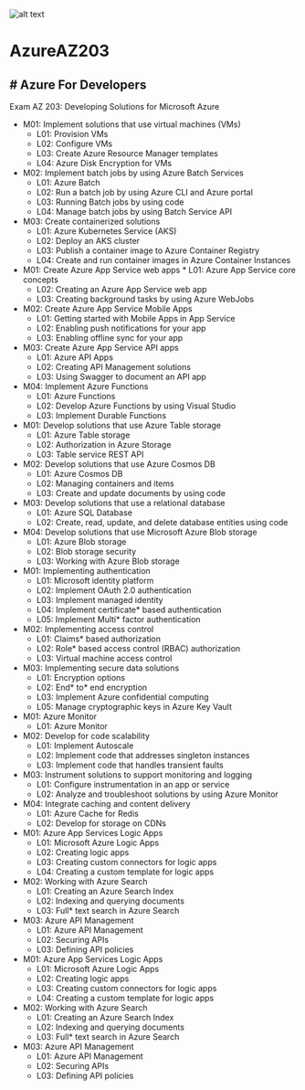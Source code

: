  ![alt text](https://user-images.githubusercontent.com/11184353/55832309-f4c15180-5b1d-11e9-93ce-136e2711bf8f.png)


# AzureAZ203
## # Azure For Developers

Exam AZ 203: Developing Solutions for Microsoft Azure

* M01: Implement solutions that use virtual machines (VMs) 
    * L01: Provision VMs
    * L02: Configure VMs
    * L03: Create Azure Resource Manager templates
    * L04: Azure Disk Encryption for VMs
* M02: Implement batch jobs by using Azure Batch Services 
    * L01: Azure Batch
    * L02: Run a batch job by using Azure CLI and Azure portal
    * L03: Running Batch jobs by using code
    * L04: Manage batch jobs by using Batch Service API
* M03: Create containerized solutions 
    * L01: Azure Kubernetes Service (AKS)
    * L02: Deploy an AKS cluster
    * L03: Publish a container image to Azure Container Registry
    * L04: Create and run container images in Azure Container Instances
* M01: Create Azure App Service web apps
       * L01: Azure App Service core concepts
    * L02: Creating an Azure App Service web app
    * L03: Creating background tasks by using Azure WebJobs
* M02: Create Azure App Service Mobile Apps
    * L01: Getting started with Mobile Apps in App Service
    * L02: Enabling push notifications for your app
    * L03: Enabling offline sync for your app
* M03: Create Azure App Service API apps
    * L01: Azure API Apps
    * L02: Creating API Management solutions 
    * L03: Using Swagger to document an API app
* M04: Implement Azure Functions
    * L01: Azure Functions
    * L02: Develop Azure Functions by using Visual Studio
    * L03: Implement Durable Functions
* M01: Develop solutions that use Azure Table storage
    * L01: Azure Table storage
    * L02: Authorization in Azure Storage
    * L03: Table service REST API
* M02: Develop solutions that use Azure Cosmos DB
    * L01: Azure Cosmos DB
    * L02: Managing containers and items
    * L03: Create and update documents by using code
* M03: Develop solutions that use a relational database
    * L01: Azure SQL Database
    * L02: Create, read, update, and delete database entities using code
* M04: Develop solutions that use Microsoft Azure Blob storage
    * L01: Azure Blob storage
    * L02: Blob storage security
    * L03: Working with Azure Blob storage
* M01: Implementing authentication
    * L01: Microsoft identity platform
    * L02: Implement OAuth 2.0 authentication
    * L03: Implement managed identity
    * L04: Implement certificate* based authentication
    * L05: Implement Multi* factor authentication
* M02: Implementing access control
    * L01: Claims* based authorization
    * L02: Role* based access control (RBAC) authorization
    * L03: Virtual machine access control
* M03: Implementing secure data solutions
    * L01: Encryption options
    * L02: End* to* end encryption
    * L03: Implement Azure confidential computing
    * L05: Manage cryptographic keys in Azure Key Vault
* M01: Azure Monitor
    * L01: Azure Monitor 
* M02: Develop for code scalability
    * L01: Implement Autoscale
     * L02: Implement code that addresses singleton instances
    * L03: Implement code that handles transient faults
* M03: Instrument solutions to support monitoring and logging
    * L01: Configure instrumentation in an app or service
    * L02: Analyze and troubleshoot solutions by using Azure Monitor
* M04: Integrate caching and content delivery
    * L01: Azure Cache for Redis
    * L02: Develop for storage on CDNs 
* M01: Azure App Services Logic Apps
    * L01: Microsoft Azure Logic Apps
    * L02: Creating logic apps
    * L03: Creating custom connectors for logic apps
    * L04: Creating a custom template for logic apps
* M02: Working with Azure Search
    * L01: Creating an Azure Search Index
    * L02: Indexing and querying documents
    * L03: Full* text search in Azure Search
* M03: Azure API Management
    * L01: Azure API Management
    * L02: Securing APIs
    * L03: Defining API policies
* M01: Azure App Services Logic Apps
    * L01: Microsoft Azure Logic Apps
    * L02: Creating logic apps
    * L03: Creating custom connectors for logic apps
    * L04: Creating a custom template for logic apps
* M02: Working with Azure Search
    * L01: Creating an Azure Search Index
    * L02: Indexing and querying documents
    * L03: Full* text search in Azure Search
* M03: Azure API Management
    * L01: Azure API Management
    * L02: Securing APIs
    * L03: Defining API policies